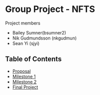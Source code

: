 # Group Project - NFTS
Project members  
- Bailey Sumner(bsumner2)
- Nik Gudmundsson (nkgudmun)
- Sean Yi (sjyi)

## Table of Contents
- [Proposal](Proposal)
- [Milestone 1](Milestone1)
- [Milestone 2](Milestone2)
- [Final Project](FinalProject)
